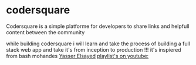 # codersquare
Codersquare is a simple platforme for developers to share links and helpfull content between the community 

while building codersquare i will learn and take the process of building a full stack web app and take it's from inception to production !!!
it's inspiered from bash mohandes [Yasser Elsayed]([https://www.google.com](https://www.linkedin.com/in/yelsayedebrahim/)) 
[playlist's on youtube: ]([https://youtube.com/playlist?list=PL9ExMy1CBZjmRw0JcocbXKdy271BvWBGq&si=K107RGvRUFmp0UFs])
